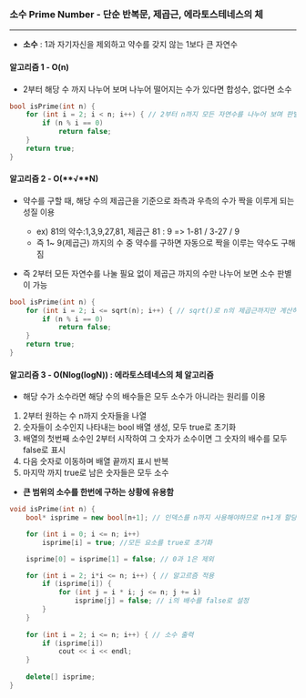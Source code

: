 ### 소수 Prime Number - 단순 반복문, 제곱근, 에라토스테네스의 체

---

- **소수** : 1과 자기자신을 제외하고 약수를 갖지 않는 1보다 큰 자연수

#### 알고리즘 1 - O(n)

- 2부터 해당 수 까지 나누어 보며 나누어 떨어지는 수가 있다면 합성수, 없다면 소수

```c++
bool isPrime(int n) {
    for (int i = 2; i < n; i++) { // 2부터 n까지 모든 자연수를 나누어 보며 판별
        if (n % i == 0)
            return false;
    }
    return true;
}
```



#### 알고리즘 2 - O(**√**N)

- 약수를 구할 때, 해당 수의 제곱근을 기준으로 좌측과 우측의 수가 짝을 이루게 되는 성질 이용
  - ex) 81의 약수:1,3,9,27,81,  제곱근 81 : 9 => 1-81 / 3-27 / 9
  - 즉 1~ 9(제곱근) 까지의 수 중 약수를 구하면 자동으로 짝을 이루는 약수도 구해짐

- 즉 2부터 모든 자연수를 나눌 필요 없이 제곱근 까지의 수만 나누어 보면 소수 판별이 가능

```c++
bool isPrime(int n) {
    for (int i = 2; i <= sqrt(n); i++) { // sqrt()로 n의 제곱근까지만 계산하며 판별
        if (n % i == 0)
            return false;
    }
    return true;
}
```



#### 알고리즘 3 - O(Nlog(logN)) : 에라토스테네스의 체 알고리즘

- 해당 수가 소수라면 해당 수의 배수들은 모두 소수가 아니라는 원리를 이용

1. 2부터 원하는 수 n까지 숫자들을 나열
2. 숫자들이 소수인지 나타내는 bool 배열 생성, 모두 true로 초기화
3. 배열의 첫번째 소수인 2부터 시작하여 그 숫자가 소수이면 그 숫자의 배수를 모두 false로 표시
4. 다음 숫자로 이동하며 배열 끝까지 표시 반복
5. 마지막 까지 true로 남은 숫자들은 모두 소수

- **큰 범위의 소수를 한번에 구하는 상황에 유용함**

```c++
void isPrime(int n) {
    bool* isprime = new bool[n+1]; // 인덱스를 n까지 사용해야하므로 n+1개 할당

    for (int i = 0; i <= n; i++)
        isprime[i] = true; //모든 요소를 true로 초기화

    isprime[0] = isprime[1] = false; // 0과 1은 제외

    for (int i = 2; i*i <= n; i++) { // 알고르즘 적용
        if (isprime[i]) {
            for (int j = i * i; j <= n; j += i)
                isprime[j] = false; // i의 배수를 false로 설정
        }
    }
   
    for (int i = 2; i <= n; i++) { // 소수 출력
        if (isprime[i])
            cout << i << endl;
    }
    
    delete[] isprime;
}
```

